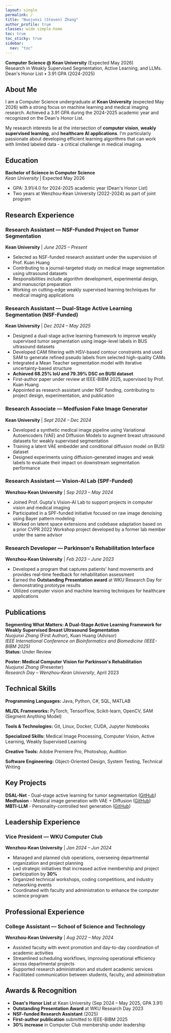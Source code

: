 ```yaml
---
layout: single
permalink: /
title: "Nuojunxi (Steven) Zhang"
author_profile: true
classes: wide simple-home
toc: true
toc_sticky: true
sidebar:
  nav: "toc"
---
```


**Computer Science @ Kean University** (Expected May 2026)  
Research in Weakly Supervised Segmentation, Active Learning, and LLMs.  
Dean's Honor List • 3.91 GPA (2024-2025)

## About Me

I am a Computer Science undergraduate at **Kean University** (expected May 2026) with a strong focus on machine learning and medical imaging research. Achieved a 3.91 GPA during the 2024-2025 academic year and recognized on the Dean's Honor List.

My research interests lie at the intersection of **computer vision**, **weakly supervised learning**, and **healthcare AI applications**. I'm particularly passionate about developing efficient learning algorithms that can work with limited labeled data - a critical challenge in medical imaging.

## Education

**Bachelor of Science in Computer Science**  
*Kean University* | Expected May 2026  
- GPA: 3.91/4.0 for 2024-2025 academic year (Dean's Honor List)
- Two years at Wenzhou-Kean University (2022-2024) as part of joint program

## Research Experience

### Research Assistant — NSF-Funded Project on Tumor Segmentation
**Kean University** | *June 2025 – Present*

- Selected as NSF-funded research assistant under the supervision of Prof. Kuan Huang
- Contributing to a journal-targeted study on medical image segmentation using ultrasound datasets
- Responsibilities include algorithm development, experimental design, and manuscript preparation
- Working on cutting-edge weakly supervised learning techniques for medical imaging applications

### Research Assistant — Dual-Stage Active Learning Segmentation (NSF-Funded)
**Kean University** | *Dec 2024 – May 2025*

- Designed a dual-stage active learning framework to improve weakly supervised tumor segmentation using image-level labels in BUS ultrasound datasets
- Developed CAM filtering with HSV-based contour constraints and used SAM to generate refined pseudo labels from selected high-quality CAMs
- Integrated a Mean Teacher segmentation model with iterative uncertainty-based structure
- **Achieved 68.25% IoU and 79.39% DSC on BUSI dataset**
- First-author paper under review at IEEE-BIBM 2025, supervised by Prof. Kuan Huang
- Appointed as research assistant under NSF funding, contributing to project design, experimentation, and publication

### Research Associate — Medfusion Fake Image Generator
**Kean University** | *Sept 2024 – Dec 2024*

- Developed a synthetic medical image pipeline using Variational Autoencoders (VAE) and Diffusion Models to augment breast ultrasound datasets for weakly supervised segmentation
- Training a latent VAE embedder and conditional diffusion model on BUSI dataset
- Designed experiments using diffusion-generated images and weak labels to evaluate their impact on downstream segmentation performance

### Research Assistant — Vision-AI Lab (SPF-Funded)
**Wenzhou-Kean University** | *Sep 2023 – May 2024*

- Joined Prof. Gupta's Vision-AI Lab to support projects in computer vision and medical imaging
- Participated in a SPF-funded initiative focused on raw image denoising using Bayer pattern modeling
- Worked on latent space extensions and codebase adaptation based on a prior CVPR 2022 Workshop project developed by a former lab member under the same advisor

### Research Developer — Parkinson's Rehabilitation Interface
**Wenzhou-Kean University** | *Feb 2023 – June 2023*

- Developed a program that captures patients' hand movements and provides real-time feedback for rehabilitation assessment
- Earned the **Outstanding Presentation award** at WKU Research Day for demonstrating prototype results
- Utilized computer vision and machine learning techniques for healthcare applications

## Publications

**Segmenting What Matters: A Dual-Stage Active Learning Framework for Weakly Supervised Breast Ultrasound Segmentation**  
*Nuojunxi Zhang* (First Author), Kuan Huang (Advisor)  
*IEEE International Conference on Bioinformatics and Biomedicine (IEEE-BIBM 2025)*  
**Status:** Under Review

**Poster: Medical Computer Vision for Parkinson's Rehabilitation**  
*Nuojunxi Zhang* (Presenter)  
*Research Day – Wenzhou-Kean University*, April 2023

## Technical Skills

**Programming Languages:** Java, Python, C#, SQL, MATLAB

**ML/DL Frameworks:** PyTorch, TensorFlow, Scikit-learn, OpenCV, SAM (Segment Anything Model)

**Tools & Technologies:** Git, Linux, Docker, CUDA, Jupyter Notebooks

**Specialized Skills:** Medical Image Processing, Computer Vision, Active Learning, Weakly Supervised Learning

**Creative Tools:** Adobe Premiere Pro, Photoshop, Audition

**Software Engineering:** Object-Oriented Design, System Testing, Technical Writing

## Key Projects

**DSAL-Net** - Dual-stage active learning for tumor segmentation ([GitHub](https://github.com/Steven-ZN/DSAL-Net))  
**Medfusion** - Medical image generation with VAE + Diffusion ([GitHub](https://github.com/Steven-ZN/Medfusion_Fake_Image))  
**MBTI-LLM** - Personality-controlled text generation ([GitHub](https://github.com/Steven-ZN/MBTI-LLM))

## Leadership Experience

### Vice President — WKU Computer Club
**Wenzhou-Kean University** | *Jan 2024 – Jun 2024*

- Managed and planned club operations, overseeing departmental organization and project planning
- Led strategic initiatives that increased active membership and project participation by **30%**
- Organized technical workshops, coding competitions, and industry networking events
- Coordinated with faculty and administration to enhance the computer science program

## Professional Experience

### College Assistant — School of Science and Technology
**Wenzhou-Kean University** | *Aug 2022 – May 2024*

- Assisted faculty with event promotion and day-to-day coordination of academic activities
- Streamlined scheduling workflows, improving operational efficiency across departmental projects
- Supported research administration and student academic services
- Facilitated communication between students, faculty, and administration

## Awards & Recognition

- **Dean's Honor List** at Kean University (Sep 2024 – May 2025, GPA 3.91)
- **Outstanding Presentation Award** at WKU Research Day 2023
- **NSF-funded Research Assistant** (2025)
- **First-author publication** submitted to IEEE-BIBM 2025
- **30% increase** in Computer Club membership under leadership

  
